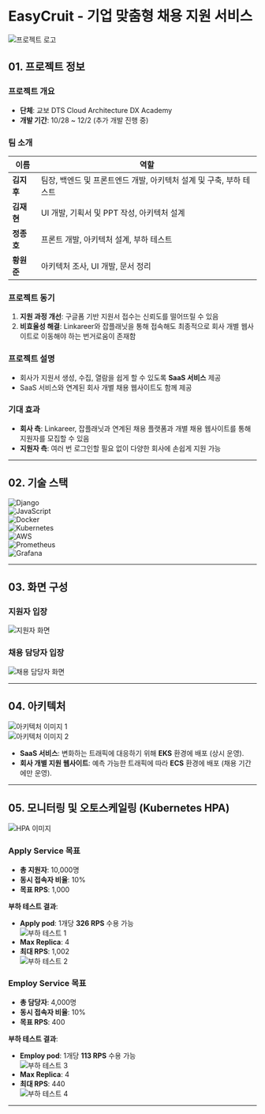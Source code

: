 # EasyCruit - 기업 맞춤형 채용 지원 서비스

![프로젝트 로고](https://github.com/user-attachments/assets/16eadf83-a8d4-464b-8fe0-fa03f0f96c6f)

## 01. 프로젝트 정보

### 프로젝트 개요  
- **단체**: 교보 DTS Cloud Architecture DX Academy  
- **개발 기간**: 10/28 ~ 12/2 (추가 개발 진행 중)  

### 팀 소개  
| 이름       | 역할                                |
|------------|-------------------------------------|
| **김지후** | 팀장, 백엔드 및 프론트엔드 개발, 아키텍처 설계 및 구축, 부하 테스트 |
| **김재현** | UI 개발, 기획서 및 PPT 작성, 아키텍처 설계         |
| **정종호** | 프론트 개발, 아키텍처 설계, 부하 테스트          |
| **황원준** | 아키텍처 조사, UI 개발, 문서 정리              |

### 프로젝트 동기  
1. **지원 과정 개선**: 구글폼 기반 지원서 접수는 신뢰도를 떨어뜨릴 수 있음
2. **비효율성 해결**: Linkareer와 잡플래닛을 통해 접속해도 최종적으로 회사 개별 웹사이트로 이동해야 하는 번거로움이 존재함

### 프로젝트 설명  
- 회사가 지원서 생성, 수집, 열람을 쉽게 할 수 있도록 **SaaS 서비스** 제공
- SaaS 서비스와 연계된 회사 개별 채용 웹사이트도 함께 제공

### 기대 효과  
- **회사 측**: Linkareer, 잡플래닛과 연계된 채용 플랫폼과 개별 채용 웹사이트를 통해 지원자를 모집할 수 있음
- **지원자 측**: 여러 번 로그인할 필요 없이 다양한 회사에 손쉽게 지원 가능

---

## 02. 기술 스택  

![Django](https://img.shields.io/badge/Django-092E20?style=for-the-badge&logo=django&logoColor=white)  
![JavaScript](https://img.shields.io/badge/JavaScript-323330?style=for-the-badge&logo=javascript&logoColor=F7DF1E)  
![Docker](https://img.shields.io/badge/Docker-2496ED?style=for-the-badge&logo=docker&logoColor=white)  
![Kubernetes](https://img.shields.io/badge/Kubernetes-326CE5?style=for-the-badge&logo=kubernetes&logoColor=white)  
![AWS](https://img.shields.io/badge/AWS-FF9900?style=for-the-badge&logo=amazon-aws&logoColor=white)  
![Prometheus](https://img.shields.io/badge/Prometheus-E6522C?style=for-the-badge&logo=prometheus&logoColor=white)  
![Grafana](https://img.shields.io/badge/Grafana-F46800?style=for-the-badge&logo=grafana&logoColor=white)  

---

## 03. 화면 구성  

### 지원자 입장  
![지원자 화면](https://github.com/user-attachments/assets/afaf67b8-d77e-459b-9683-099602aec955)

### 채용 담당자 입장  
![채용 담당자 화면](https://github.com/user-attachments/assets/185ddd15-b59f-4f75-921f-609c0e3ca5bb)

---

## 04. 아키텍처  

![아키텍처 이미지 1](https://github.com/user-attachments/assets/3ead5f9c-c9ff-43d3-8fd2-f9bbdff36873)  
![아키텍처 이미지 2](https://github.com/user-attachments/assets/c2506275-b89e-4e8f-a45c-0b87d20c1fb6)

- **SaaS 서비스**: 변화하는 트래픽에 대응하기 위해 **EKS** 환경에 배포 (상시 운영).  
- **회사 개별 지원 웹사이트**: 예측 가능한 트래픽에 따라 **ECS** 환경에 배포 (채용 기간에만 운영).  

---

## 05. 모니터링 및 오토스케일링 (Kubernetes HPA)  

![HPA 이미지](https://github.com/user-attachments/assets/15661d78-ac8a-4f3e-ae7f-03f8ca0b6714)

### Apply Service 목표  
- **총 지원자**: 10,000명  
- **동시 접속자 비율**: 10%  
- **목표 RPS**: 1,000  

**부하 테스트 결과**:  
- **Apply pod**: 1개당 **326 RPS** 수용 가능  
  ![부하 테스트 1](https://github.com/user-attachments/assets/ce7ab3f9-8999-43a0-8dda-cca52efe5d9c)  
- **Max Replica**: 4  
- **최대 RPS**: 1,002  
  ![부하 테스트 2](https://github.com/user-attachments/assets/014964d5-3031-43ed-a28a-b19c488230e5)  

### Employ Service 목표  
- **총 담당자**: 4,000명  
- **동시 접속자 비율**: 10%  
- **목표 RPS**: 400  

**부하 테스트 결과**:  
- **Employ pod**: 1개당 **113 RPS** 수용 가능  
  ![부하 테스트 3](https://github.com/user-attachments/assets/180dc248-1373-4240-9c61-d30c4b537a6e)  
- **Max Replica**: 4  
- **최대 RPS**: 440  
  ![부하 테스트 4](https://github.com/user-attachments/assets/ceeabae1-576b-412e-ac08-da9f972d9d21)  

---